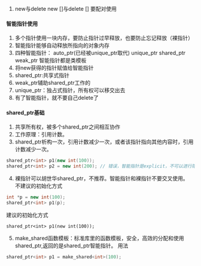 1. new与delete new []与delete [] 要配对使用

#### 智能指针使用
1. 多个指针使用一块内存，要防止指针过早释放，也要防止忘记释放（裸指针）
2. 智能指针能够自动释放所指向的对象内存
3. 四种智能指针：
   auto_ptr(已经被unique_ptr取代) unique_ptr shared_ptr weak_ptr
   智能指针都是类模板
4. 将new获得的指针赋值给智能指针
5. shared_ptr:共享式指针
6. weak_ptr辅助shared_ptr工作的
7. unique_ptr：独占式指针，所有权可以移交出去
8. 有了智能指针，就不要自己delete了

#### shared_ptr基础
1. 共享所有权，被多个shared_ptr之间相互协作
2. 工作原理：引用计数。
3. shared_ptr析构一次，引用计数减少一次，或者该指针指向其他内容时，引用计数减少一次。

```c++
shared_ptr<int> p1(new int(100));
shared_ptr<int> p2 = new int(200); // 错误，智能指针是explicit，不可以进行隐式类型转换
```
4. 裸指针可以胡世华shared_ptr，不推荐。智能指针和裸指针不要交叉使用。
   不建议的初始化方式
```c++
int *p = new int(100);
shared_ptr<int> p1(p);
```
建议的初始化方式
```
shared_ptr<int> p1(new int(100));

```
5. make_shared函数模板：标准库里的函数模板，安全，高效的分配和使用shared_ptr,返回的是shared_ptr智能指针。
   用法
```c++
shared_ptr<int> p1 = make_shared<int>(100);
```
